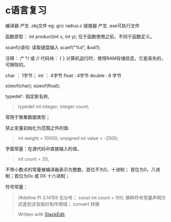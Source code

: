 c语言复习
========
编译器  产生 .obj文件  eg: gcc radius.c
链接器   产生 .exe可执行文件

函数原型： int product(int x, int y);
	位于函数使用之前，不同于函数定义。

scanf()语句: 读取键盘输入  scanf("%d", &val1);

注释： /*    */  或 //
代码块： { }
计算机运行时，使用RAM存储信息，它是易失的，可擦除的。

char  ： 1字节；
int ： 4字节
float :  4字节
double :   8 字节

sizeof(char);
sizeof(float);

typedef : 指定新名称,
>typedef int integer;
>integer count;

常用于聚集数据类型；

禁止变量初始化为范围之外的值: 
>int weight = 10000;
>unsigned int value = -2500;

字面常量：在源代码中直接输入的值，
>int count = 20;

不带小数点的常量被编译器表示为整数，首位不为0，十进制；
首位为0，八进制；首位为0x 或 0X 十六进制；

符号常量：
> /#define PI 3.14159   无分号；
> const int count = 100;
> 俩种符号常量声明方式差别涉及指针和作用域；
>    convert 转换
 

				
> Written with [StackEdit](https://stackedit.io/).